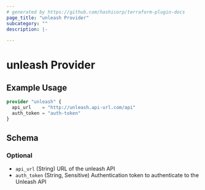```yaml
---
# generated by https://github.com/hashicorp/terraform-plugin-docs
page_title: "unleash Provider"
subcategory: ""
description: |-
  
---
```


# unleash Provider



## Example Usage

```terraform
provider "unleash" {
  api_url    = "http://unleash.api-url.com/api"
  auth_token = "auth-token"
}
```

<!-- schema generated by tfplugindocs -->
## Schema

### Optional

- `api_url` (String) URL of the unleash API
- `auth_token` (String, Sensitive) Authentication token to authenticate to the Unleash API
